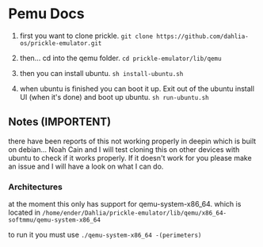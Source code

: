 # Pemu Docs

1. first you want to clone prickle. `git clone https://github.com/dahlia-os/prickle-emulator.git`

2. then... cd into the qemu folder. `cd prickle-emulator/lib/qemu`

3. then you can install ubuntu. `sh install-ubuntu.sh`

4. when ubuntu is finished you can boot it up. Exit out of the ubuntu install UI (when it's done) and boot up ubuntu. `sh run-ubuntu.sh`

## Notes (IMPORTENT)
there have been reports of this not working properly in deepin which is built on debian... Noah Cain and I will test cloning this on other
devices with ubuntu to check if it works properly. If it doesn't work for you please make an issue and I will have a look on what I can do.

### Architectures
at the moment this only has support for qemu-system-x86_64. which is located in 
`/home/ender/Dahlia/prickle-emulator/lib/qemu/x86_64-softmmu/qemu-system-x86_64`

to run it you must use `./qemu-system-x86_64 -(perimeters)`
